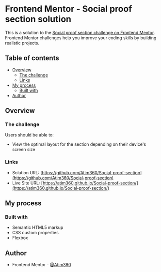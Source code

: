# Frontend Mentor - Social proof section solution

This is a solution to the [Social proof section challenge on Frontend Mentor](https://www.frontendmentor.io/challenges/social-proof-section-6e0qTv_bA). Frontend Mentor challenges help you improve your coding skills by building realistic projects. 

## Table of contents

- [Overview](#overview)
  - [The challenge](#the-challenge)
  - [Links](#links)
- [My process](#my-process)
  - [Built with](#built-with)
- [Author](#author)

## Overview

### The challenge

Users should be able to:

- View the optimal layout for the section depending on their device's screen size

### Links

- Solution URL: [https://github.com/Atim360/Social-proof-section](https://github.com/Atim360/Social-proof-section)
- Live Site URL: [https://atim360.github.io/Social-proof-section/](https://atim360.github.io/Social-proof-section/)

## My process

### Built with

- Semantic HTML5 markup
- CSS custom properties
- Flexbox

## Author

- Frontend Mentor - [@Atim360](https://www.frontendmentor.io/profile/Atim360)
